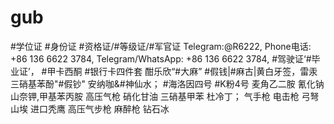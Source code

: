 # gub
#学位证 #身份证  #资格证/#等级证/#军官证  Telegram:@R6222, Phone电话: +86 136 6622 3784, Telegram/WhatsApp: +86 136 6622 3784, #驾驶证‘#毕业证’， #甲卡西酮 #银行卡四件套  酣乐欣“#大麻” #假钱|#麻古|黄白牙签，雷汞 三硝基苯酚"#假钞" 安纳咖&amp;#神仙水；  #海洛因四号 #K粉4号 麦角乙二胺 氰化钠 山奈钾,甲基苯丙胺 高压气枪 硝化甘油 三硝基甲苯 杜冷丁；  气手枪 电击枪 弓弩 山埃 进口秃鹰 高压气步枪 麻醉枪 钻石冰
